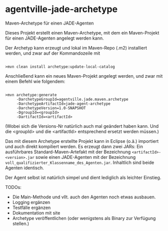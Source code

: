 agentville-jade-archetype
=========================

Maven-Archetype für einen JADE-Agenten

Dieses Projekt erstellt einen Maven-Archetype, mit dem ein Maven-Projekt für einen JADE-Agenten angelegt werden kann.

Der Archetyp kann erzeugt und lokal im Maven-Repo (.m2) installiert werden, und zwar auf der Kommandozeile mit
<pre><code>
>mvn clean install archetype:update-local-catalog
</code></pre> 
Anschließend kann ein neues Maven-Projekt angelegt werden, und zwar mit einem Befehl wie folgendem:

<pre><code>
>mvn archetype:generate 
     -DarchetypeGroupId=agentville.jade.maven.archetype 
     -DarchetypeArtifactId=jade-agent-archetype 
     -DarchetypeVersion=1.0-SNAPSHOT 
     -DgroupId=&lt;groupId> 
     -DartifactId=&lt;artifactId>
</code></pre>     
(Wobei sich die Versions-Nr natürlich auch mal geändert haben kann. Und die &lt;groupId> und die &lt;artifactId> entsprechend
ersetzt werden müssen.)

Das mit diesem Archetype erstellte Projekt kann in Eclipse (o.ä.) importiert und auch direkt kompiliert werden. Es erzeugt dann zwei JARs:
Ein ausführbares Standard-Maven-Artefakt mit der Bezeichnung <code>&lt;artifactId>-&lt;version>.jar</code> sowie
einen JADE-Agenten mit der Bezeichnung <code>voll_qualifizierter_Klassenname_des_Agenten.jar</code>. Inhaltlich sind beide Agenten identisch.

Der Agent selbst ist natürlich simpel und dient lediglich als leichter Einstieg.

TODOs:

- Die Main-Methode und vllt. auch den Agenten noch etwas ausbauen.
- Logging ergänzen
- Testfälle ergänzen
- Dokumentation mit site
- Archetype veröffentlichen (oder wenigstens als Binary zur Verfügung stellen.)
